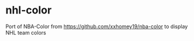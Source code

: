 # nhl-color
Port of NBA-Color from https://github.com/xxhomey19/nba-color to display NHL team colors

